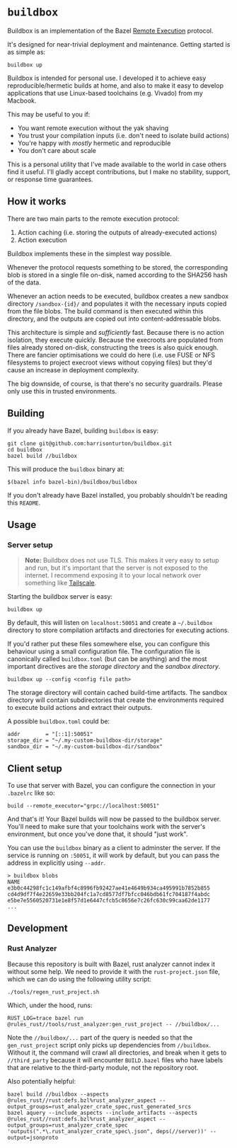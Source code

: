 # `buildbox`

Buildbox is an implementation of the Bazel [Remote Execution](https://bazel.build/remote/rbe)
protocol.

It's designed for near-trivial deployment and maintenance. Getting started is as simple as:

```
buildbox up
```

Buildbox is intended for personal use. I developed it to achieve easy
reproducible/hermetic builds at home, and also to make it easy to develop
applications that use Linux-based toolchains (e.g. Vivado) from my Macbook.

This may be useful to you if:

* You want remote execution without the yak shaving
* You trust your compilation inputs (i.e. don't need to isolate build actions)
* You're happy with *mostly* hermetic and reproducible
* You don't care about scale

This is a personal utility that I've made available to the world in case others
find it useful. I'll gladly accept contributions, but I make no stability,
support, or response time guarantees.

## How it works

There are two main parts to the remote execution protocol:

1. Action caching (i.e. storing the outputs of already-executed actions)
2. Action execution

Buildbox implements these in the simplest way possible.

Whenever the protocol requests something to be stored, the corresponding blob is
stored in a single file on-disk, named according to the SHA256 hash of the data.

Whenever an action needs to be executed, buildbox creates a new sandbox
directory `/sandbox-{id}/` and populates it with the necessary inputs copied
from the file blobs. The build command is then executed within this directory,
and the outputs are copied out into content-addressable blobs.

This architecture is simple and *sufficiently* fast. Because there is no action
isolation, they execute quickly. Because the execroots are populated from files
already stored on-disk, constructing the trees is also quick enough. There are
fancier optimisations we could do here (i.e. use FUSE or NFS filesystems to
project execroot views without copying files) but they'd cause an increase in
deployment complexity.

The big downside, of course, is that there's no security guardrails. Please only
use this in trusted environments.

## Building

If you already have Bazel, building `buildbox` is easy:

```
git clone git@github.com:harrisonturton/buildbox.git
cd buildbox
bazel build //buildbox
```

This will produce the `buildbox` binary at:

```
$(bazel info bazel-bin)/buildbox/buildbox
```

If you don't already have Bazel installed, you probably shouldn't be reading this `README`.


## Usage

### Server setup

> **Note:** Buildbox does not use TLS. This makes it very easy to
> setup and run, but it's important that the server is not exposed to the
> internet. I recommend exposing it to your local network over something like
> [Tailscale](https://tailscale.com).

Starting the buildbox server is easy:

```
buildbox up
```

By default, this will listen on `localhost:50051` and create a `~/.buildbox`
directory to store compilation artifacts and directories for executing actions.

If you'd rather put these files somewhere else, you can configure this behaviour
using a small configuration file. The configuration file is canonically called
`buildbox.toml` (but can be anything) and the most important directives are the
*storage directory* and the *sandbox directory*.

```
buildbox up --config <config file path>
```

The storage directory will contain cached build-time artifacts. The sandbox
directory will contain subdirectories that create the environments required to
execute build actions and extract their outputs.

A possible `buildbox.toml` could be:

```
addr        = "[::1]:50051"
storage_dir = "~/.my-custom-buildbox-dir/storage"
sandbox_dir = "~/.my-custom-buildbox-dir/sandbox"
```

## Client setup

To use that server with Bazel, you can configure the connection in your
`.bazelrc` like so:

```
build --remote_executor="grpc://localhost:50051"
```

And that's it! Your Bazel builds will now be passed to the buildbox server. You'll need to make sure that your toolchains work with the server's environment, but once you've done that, it should "just work".

You can use the `buildbox` binary as a client to adminster the server. If the service is running on `:50051`, it will work by default, but you can pass the address in explicitly using `--addr`.

```
> buildbox blobs
NAME
e3b0c44298fc1c149afbf4c8996fb92427ae41e4649b934ca495991b7852b855
cd4d9df7f4e22659e33bb204fc1a7cd8577df7bfcc046bdb61fc704187f4abdc
e5be7e5560520731e1e8f57d1e6447cfcb5c8656e7c26fc630c99caa62de1177
...
```

## Development

### Rust Analyzer

Because this repository is built with Bazel, rust analyzer cannot index it
without some help. We need to provide it with the `rust-project.json` file,
which we can do using the following utility script:

```
./tools/regen_rust_project.sh
```

Which, under the hood, runs:

```
RUST_LOG=trace bazel run @rules_rust//tools/rust_analyzer:gen_rust_project -- //buildbox/...
```

Note the `//buildbox/...` part of the query is needed so that the
`gen_rust_project` script only picks up dependencies from `//buildbox`. Without
it, the command will crawl all directories, and break when it gets to
`//third_party` because it will encounter `BUILD.bazel` files who have labels
that are relative to the third-party module, not the repository root.

Also potentially helpful:

```
bazel build //buildbox --aspects @rules_rust//rust:defs.bzl%rust_analyzer_aspect --output_groups=rust_analyzer_crate_spec,rust_generated_srcs
bazel aquery --include_aspects --include_artifacts --aspects @rules_rust//rust:defs.bzl%rust_analyzer_aspect --output_groups=rust_analyzer_crate_spec 'outputs(".*\.rust_analyzer_crate_spec\.json", deps(//server))' --output=jsonproto
```
